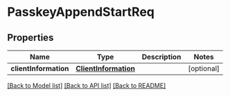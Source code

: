 # PasskeyAppendStartReq

## Properties
Name | Type | Description | Notes
------------ | ------------- | ------------- | -------------
**clientInformation** | [**ClientInformation**](ClientInformation.md) |  | [optional] 

[[Back to Model list]](../README.md#documentation-for-models) [[Back to API list]](../README.md#documentation-for-api-endpoints) [[Back to README]](../README.md)


